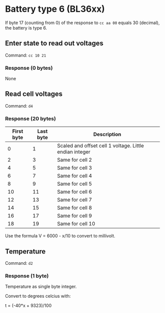 # Battery type 6 (BL36xx)
If byte 17 (counting from 0) of the response to `cc aa 00` equals 30 (decimal), the battery is type 6.

## Enter state to read out voltages
Command: `cc 10 21`
### Response (0 bytes)
None

## Read cell voltages
Command: `d4`

### Response (20 bytes)
| First byte | Last byte | Description |
| ---------- | --------- | ----------- |
|         0  |         1 | Scaled and offset cell 1 voltage. Little endian integer |
|         2  |         3 | Same for cell 2 |
|         4  |         5 | Same for cell 3 |
|         6  |         7 | Same for cell 4 |
|         8  |         9 | Same for cell 5 |
|        10  |        11 | Same for cell 6 |
|        12  |        13 | Same for cell 7 |
|        14  |        15 | Same for cell 8 |
|        16  |        17 | Same for cell 9 |
|        18  |        19 | Same for cell 10 |

Use the formula V = 6000 - x/10 to convert to millivolt.


## Temperature
Command: `d2`
### Response (1 byte)
Temperature as single byte integer.

Convert to degrees celcius with:

t = (-40*x + 9323)/100
